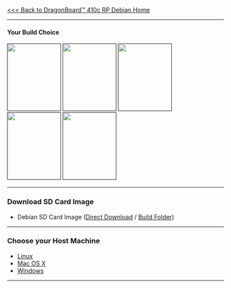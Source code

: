 [<<< Back to DragonBoard™ 410c RP Debian Home](https://github.com/sdrobertw/Transition/wiki/DragonBoard™-410c-Linaro-Debian)

***
#### Your Build Choice

[<img src="http://i.imgur.com/7rrS2JR.png" data-canonical-src="http://i.imgur.com/7rrS2JR.png" width="125" height="157" />]()
[<img src="http://i.imgur.com/yRQKDI6.png" data-canonical-src="http://i.imgur.com/yRQKDI6.png" width="125" height="157" />]()
[<img src="http://i.imgur.com/OQGR5yY.png" data-canonical-src="http://i.imgur.com/OQGR5yY.png" width="125" height="157" />]()
[<img src="http://i.imgur.com/yRQKDI6.png" data-canonical-src="http://i.imgur.com/yRQKDI6.png" width="125" height="157" />]()
[<img src="http://i.imgur.com/g8N21m1.png" data-canonical-src="http://i.imgur.com/g8N21m1.png" width="125" height="157" />]()

***
### Download SD Card Image

- Debian SD Card Image ([Direct Download](http://builds.96boards.org/releases/dragonboard410c/linaro/debian/latest/dragonboard410c_sdcard_install_debian-36.zip) / <a href="http://builds.96boards.org/releases/dragonboard410c/linaro/debian/latest/" target="_blank">Build Folder</a>)

***
### Choose your Host Machine

- [Linux](https://github.com/sdrobertw/test-wiki-/wiki/DragonBoard™-410c-Linux-Install#linux-host)
- [Mac OS X](https://github.com/sdrobertw/test-wiki-/wiki/DragonBoard™-410c-Linux-Install#mac-os-x-host)
- [Windows](https://github.com/sdrobertw/test-wiki-/wiki/DragonBoard™-410c-Linux-Install#windows-host)





***